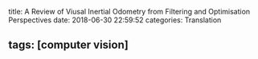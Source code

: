 title: A Review of Viusal Inertial Odometry from Filtering and Optimisation
  Perspectives
date: 2018-06-30 22:59:52
categories: Translation

tags: [computer vision]
---

​	